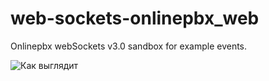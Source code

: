 # web-sockets-onlinepbx_web

Onlinepbx webSockets v3.0 sandbox for example events.

![Как выглядит](https://disk.yandex.ru/i/XedNxgN2zPWOhg)
